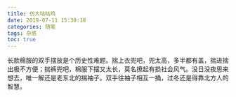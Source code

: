 ```yaml
---
title: 仿大咕咕鸡
date: 2019-07-11 15:30:18
categories: 随笔
tags: 杂感
toc: true
---
```

长款棉服的双手摆放是个历史性难题。揣上衣兜吧，兜太高，多半都有盖，揣进揣出极不方便；揣裤兜吧，棉服下摆又太长，莫名撩起有损社会风气。没日没夜思来想去，唯一解还是老东北的揣袖子。双手往袖子相互一捅，过冬还是得靠北方人的智慧。
